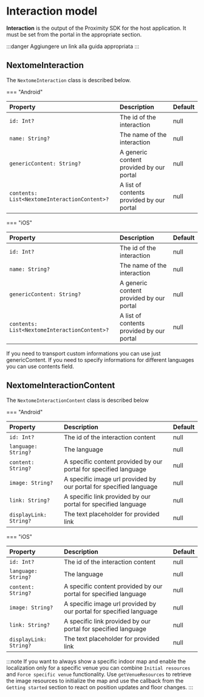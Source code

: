 # Interaction model

**Interaction** is the output of the Proximity SDK for the host application. 
It must be set from the portal in the appropriate section.

:::danger
    Aggiungere un link alla guida appropriata
:::

## NextomeInteraction

The `NextomeInteraction` class is described below. 

=== "Android"

| Property             | Description                          | Default |
| :--------------------| :----------------------------------- | :-------
| `id: Int?`   | The id of the interaction   | null |
| `name: String?`  | The name of the interaction | null |
| `genericContent: String?`   | A generic content provided by our portal   | null |
| `contents: List<NextomeInteractionContent>?`| A list of contents provided by our portal | null |

=== "iOS"

| Property             | Description                          | Default |
| :--------------------| :----------------------------------- | :-------
| `id: Int?`   | The id of the interaction   | null |
| `name: String?`  | The name of the interaction | null |
| `genericContent: String?`   | A generic content provided by our portal   | null |
| `contents: List<NextomeInteractionContent>?`| A list of contents provided by our portal | null | 

If you need to transport custom informations you can use just genericContent. 
If you need to specify informations for different languages you can use contents field.

## NextomeInteractionContent

The `NextomeInteractionContent` class is described below

=== "Android"

| Property             | Description                          | Default |
| :--------------------| :----------------------------------- | :-------
| `id: Int?`   | The id of the interaction content   | null |
| `language: String?`  | The language | null |
| `content: String?`   | A specific content provided by our portal for specified language   | null |
| `image: String?`   | A specific image url provided by our portal for specified language    | null |
| `link: String?`   | A specific link provided by our portal for specified language    | null |
| `displayLink: String?`   | The text placeholder for provided link | null |

=== "iOS"

| Property             | Description                          | Default |
| :--------------------| :----------------------------------- | :-------
| `id: Int?`   | The id of the interaction content   | null |
| `language: String?`  | The language | null |
| `content: String?`   | A specific content provided by our portal for specified language   | null |
| `image: String?`   | A specific image url provided by our portal for specified language    | null |
| `link: String?`   | A specific link provided by our portal for specified language    | null |
| `displayLink: String?`   | The text placeholder for provided link | null |



:::note
    If you want to always show a specific indoor map and enable the localization only for a specific venue you can combine `Initial resources` and `Force specific venue` functionality.
    Use `getVenueResources` to retrieve the image resources to  initialize the map and use the callback from the `Getting started` section to react on position updates and floor changes.
:::